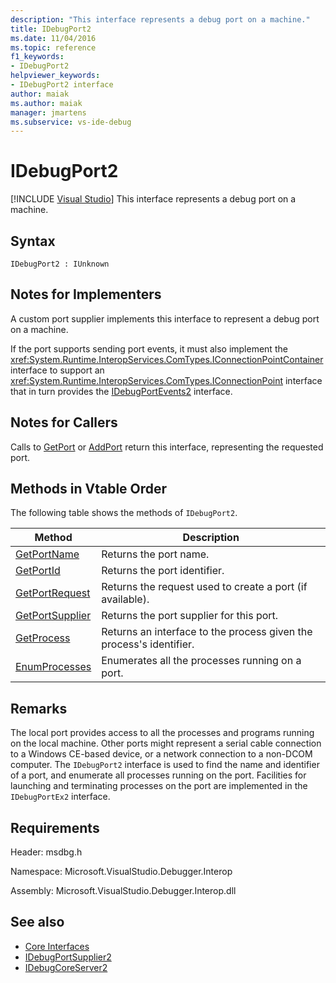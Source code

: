 ```yaml
---
description: "This interface represents a debug port on a machine."
title: IDebugPort2
ms.date: 11/04/2016
ms.topic: reference
f1_keywords:
- IDebugPort2
helpviewer_keywords:
- IDebugPort2 interface
author: maiak
ms.author: maiak
manager: jmartens
ms.subservice: vs-ide-debug
---
```

# IDebugPort2

 [!INCLUDE [Visual Studio](~/includes/applies-to-version/vs-windows-only.md)]
This interface represents a debug port on a machine.

## Syntax

```
IDebugPort2 : IUnknown
```

## Notes for Implementers
 A custom port supplier implements this interface to represent a debug port on a machine.

 If the port supports sending port events, it must also implement the <xref:System.Runtime.InteropServices.ComTypes.IConnectionPointContainer> interface to support an <xref:System.Runtime.InteropServices.ComTypes.IConnectionPoint> interface that in turn provides the [IDebugPortEvents2](../../../extensibility/debugger/reference/idebugportevents2.md) interface.

## Notes for Callers
 Calls to [GetPort](../../../extensibility/debugger/reference/idebugportsupplier2-getport.md) or [AddPort](../../../extensibility/debugger/reference/idebugportsupplier2-addport.md) return this interface, representing the requested port.

## Methods in Vtable Order
 The following table shows the methods of `IDebugPort2`.

|Method|Description|
|------------|-----------------|
|[GetPortName](../../../extensibility/debugger/reference/idebugport2-getportname.md)|Returns the port name.|
|[GetPortId](../../../extensibility/debugger/reference/idebugport2-getportid.md)|Returns the port identifier.|
|[GetPortRequest](../../../extensibility/debugger/reference/idebugport2-getportrequest.md)|Returns the request used to create a port (if available).|
|[GetPortSupplier](../../../extensibility/debugger/reference/idebugport2-getportsupplier.md)|Returns the port supplier for this port.|
|[GetProcess](../../../extensibility/debugger/reference/idebugport2-getprocess.md)|Returns an interface to the process given the process's identifier.|
|[EnumProcesses](../../../extensibility/debugger/reference/idebugport2-enumprocesses.md)|Enumerates all the processes running on a port.|

## Remarks
 The local port provides access to all the processes and programs running on the local machine. Other ports might represent a serial cable connection to a Windows CE-based device, or a network connection to a non-DCOM computer. The `IDebugPort2` interface is used to find the name and identifier of a port, and enumerate all processes running on the port. Facilities for launching and terminating processes on the port are implemented in the `IDebugPortEx2` interface.

## Requirements
 Header: msdbg.h

 Namespace: Microsoft.VisualStudio.Debugger.Interop

 Assembly: Microsoft.VisualStudio.Debugger.Interop.dll

## See also
- [Core Interfaces](../../../extensibility/debugger/reference/core-interfaces.md)
- [IDebugPortSupplier2](../../../extensibility/debugger/reference/idebugportsupplier2.md)
- [IDebugCoreServer2](../../../extensibility/debugger/reference/idebugcoreserver2.md)
